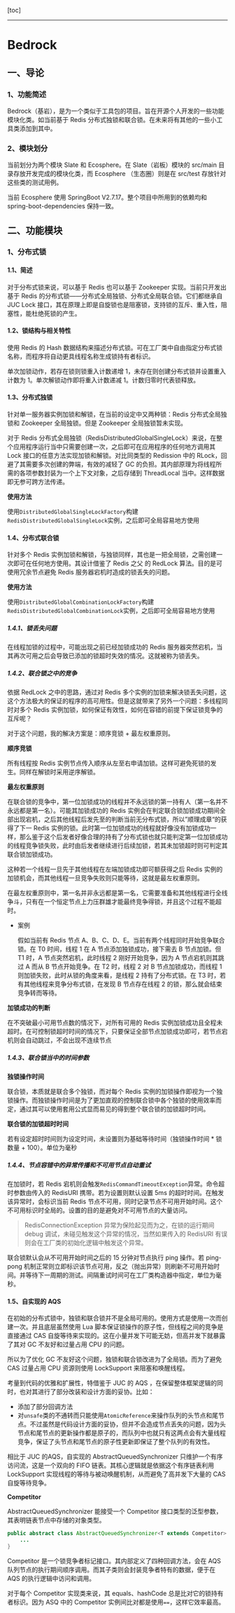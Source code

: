 [toc]

----

# Bedrock

## 一、导论

### 1、功能简述

Bedrock（基岩），是为一个类似于工具包的项目。旨在开源个人开发的一些功能模块化类。如当前基于 Redis 分布式独锁和联合锁。在未来将有其他的一些小工具类添加到其中。

### 2、模块划分

当前划分为两个模块 Slate 和 Ecosphere。在 Slate（岩板）模块的 src/main 目录存放开发完成的模块化类，而 Ecosphere （生态圈）则是在 src/test 存放针对这些类的测试用例。

当前 Ecosphere  使用 SpringBoot V2.7.17。整个项目中所用到的依赖均和 spring-boot-dependencies 保持一致。

## 二、功能模块

### 1、分布式锁

#### 1.1、简述

对于分布式锁来说，可以基于 Redis 也可以基于 Zookeeper 实现。当前只开发出基于 Redis 的分布式锁——分布式全局独锁、分布式全局联合锁。它们都继承自 JUC Lock 接口，其在原理上即是自旋锁也是阻塞锁，支持锁的互斥、重入性，阻塞性，能杜绝死锁的产生。

#### 1.2、锁结构与相关特性

使用 Redis 的 Hash 数据结构来描述分布式锁。可在工厂类中自由指定分布式锁名称，而程序将自动更具线程名称生成锁持有者标识。

单次加锁动作，若存在锁则锁重入计数递增 1，未存在则创建分布式锁并设置重入计数为 1。单次解锁动作即将重入计数递减 1。计数归零时代表锁释放。

#### 1.3、分布式独锁

针对单一服务器实例加锁和解锁，在当前的设定中又两种锁：Redis 分布式全局独锁和 Zookeeper 全局独锁。但是 Zookeeper 全局独锁暂未实现。

对于 Redis 分布式全局独锁（RedisDistributedGlobalSingleLock）来说，在整个应用程序运行当中只需要创建一次，之后即可在应用程序的任何地方调用其 Lock 接口的任意方法实现加锁和解锁。对比同类型的 Redission 中的 RLock，回避了其需要多次创建的弊端，有效的减轻了 GC 的负担。其内部原理为将线程所需的各项参数封装为一个上下文对象，之后存储到 ThreadLocal 当中。这样数据即无参可跨方法传递。

**使用方法**

使用`DistributedGlobalSingleLockFactory`构建`RedisDistributedGlobalSingleLock`实例，之后即可全局容易地方使用

#### 1.4、分布式联合锁

针对多个 Redis 实例加锁和解锁，与独锁同样，其也是一把全局锁，之需创建一次即可在任何地方使用。其设计借鉴了 Redis 之父 的 RedLock 算法。目的是可使用冗余节点避免 Redis 服务器宕机时造成的锁丢失的问题。

**使用方法**

使用`DistributedGlobalCombinationLockFactory`构建`RedisDistributedGlobalCombinationLock`实例，之后即可全局容易地方使用

##### 1.4.1、锁丢失问题

在线程加锁的过程中，可能出现之前已经加锁成功的 Redis 服务器突然宕机，当其再次可用之后会导致已添加的锁超时失效的情况。这就被称为锁丢失。

##### 1.4.2、联合锁之中的竞争

依据 RedLock 之中的思路，通过对 Redis 多个实例的加锁来解决锁丢失问题，这这个方法极大的保证的程序的高可用性。但是这就带来了另外一个问题：多线程同时对多个 Redis 实例加锁，如何保证有效性，如何在容错的前提下保证锁竞争的互斥呢？

对于这个问题，我的解决方案是：顺序竞锁 + 最左权重原则。

**顺序竞锁**

所有线程按 Redis 实例节点传入顺序从左至右申请加锁。这样可避免死锁的发生。同样在解锁时采用逆序解锁。

**最左权重原则**

在联合锁的竞争中，第一位加锁成功的线程并不永远锁的第一持有人（第一名并不永远都是第一名）。可能其加锁成功的 Redis 实例会在判定联合锁加锁成功期间全部出现宕机，之后其他线程后发先至的判断当前无分布式锁，所以”顺理成章“的获得了下一 Redis 实例的锁。此时第一位加锁成功的线程就好像没有加锁成功一样，那么鉴于这个后发者好像合理的持有了分布式锁也就只能判定第一位加锁成功的线程竞争锁失败，此时由后发者继续进行后续加锁，若其未加锁超时则可判定其联合锁加锁成功。

这种若一个线程一旦先于其他线程在左端加锁成功即可额获得之后 Redis 实例的加锁机会，而其他线程一旦竞争失败则只能等待，这就是最左权重原则。

在最左权重原则中，第一名并非永远都是第一名，它需要准备和其他线程进行全线争斗，只有在一个恒定节点上力压群雄才能最终竞争得锁，并且这个过程不能超时。

- 案例

  假如当前有 Redis 节点 A、B、C、D、E。当前有两个线程同时开始竞争联合锁。在 T0 时间，线程 1 在 A 节点添加独锁成功，接下需去 B 节点加锁。但 T1 时，A 节点突然宕机，此时线程 2 刚好开始竞争，因为 A 节点宕机则其跳过 A 而从 B 节点开始竞争。在 T2 时，线程 2 对 B 节点加锁成功，而线程 1 则加锁失败，此时从锁的角度来看，是线程 2 持有了分布式锁。在 T3 时，若有其他线程来竞争分布式锁，在发现 B 节点存在线程 2 的锁，那么就会结束竞争转而等待。

**加锁成功的判断**

在不突破最小可用节点数的情况下，对所有可用的 Redis 实例加锁成功且全程未超时。在可控制锁超时时间的情况下，只要保证全部节点加锁成功即可，若节点宕机则会自动跳过，不会出现不连续节点

##### 1.4.3、联合锁当中的时间参数

**独锁操作时间**

联合锁，本质就是联合多个独锁，而对每个 Redis 实例的加锁操作即视为一个独锁操作。而独锁操作时间是为了更加直观的控制联合锁中各个独锁的使用效率而定，通过其可以使用套用公式显而易见的得到整个联合锁的加锁超时时间。

**联合锁的加锁超时时间**

若有设定超时时间则为设定时间，未设置则为基础等待时间（独锁操作时间 * 锁数量 + 100）。单位为毫秒

##### 1.4.4、节点容错中的异常传播和不可用节点自动重试

在加锁时，若 Redis 宕机则会触发`RedisCommandTimeoutException`异常。命令超时参数由传入的 RedisURI 携带。若为设置则默认设置 5ms 的超时时间。在触发该异常时，会标识当前 Redis 节点不可用，同时记录节点不可用开始时间。这个不可用标识时全局的。设置的目的是避免对不可用节点的大量访问。

> RedisConnectionException 异常为保险起见而为之，在锁的运行期间 debug 调试，未碰见触发这个异常的情况，当然如果传入的 RedisURI 有误则会在工厂类的初始化逻辑中触发这个异常。

联合锁默认会从不可用开始时间之后的 15 分钟对节点执行 ping 操作。若 ping-pong 机制正常则立即标识该节点可用，反之（抛出异常）则刷新不可用开始时间。并等待下一周期的测试。间隔重试时间可在工厂类构造器中指定，单位为毫秒。

#### 1.5、自实现的 AQS

在初始的分布式锁中，独锁和联合锁并不是全局可用的。使用方式是使用一次而创建一次。并且底层虽然使用 Lua 脚本保证锁操作的原子性，但线程之间的竞争是直接通过 CAS 自旋等待来实现的。这在小量并发下可能无妨，但高并发下就暴露了其对 GC 不友好和过量占用 CPU 的问题。

所以为了优化 GC 不友好这个问题，独锁和联合锁改进为了全局锁。而为了避免 CAS 过量占用 CPU 资源则使用 LockSupport 来阻塞和唤醒线程。

考量到代码的优雅和扩展性，特借鉴于 JUC 的 AQS ，在保留整体框架逻辑的同时，也对其进行了部分改装和设计方面的妥协。比如：

- 添加了部分回调方法
- 对`unsafe`类的不通转而只能使用`AtomicReference`来操作队列的头节点和尾节点。不过虽然是代码设计方面的妥协，但并不会造成节点丢失的问题，因为头节点和尾节点的更新操作都是原子的，而队列中也就只有这两点会有大量线程竞争，保证了头节点和尾节点的原子性更新即保证了整个队列的有效性。

相比于 JUC 的AQS，自实现的 AbstractQueuedSynchronizer 只维护一个有序访问流，这是一个双向的 FIFO 链表。其核心逻辑就是依据这个有序链表利用 LockSupport 实现线程的等待与被动唤醒机制，从而避免了高并发下大量的 CAS 自旋等待竞争。

**Competitor**

AbstractQueuedSynchronizer 能接受一个 Competitor 接口类型的泛型参数，其表明链表节点中存储的对象类型。

```java
public abstract class AbstractQueuedSynchronizer<T extends Competitor> extends AbstractExclusiveAccessSynchronizer {
	...
}
```

Competitor 是一个锁竞争者标记接口。其内部定义了四种回调方法，会在 AQS 队列节点的执行期间顺序调用。而其子类则会封装竞争者特有的数据，便于在 AQS 的执行逻辑中访问和调用。

对于每个 Competitor 实现类来说，其 equals、hashCode 总是比对它的锁持有者标识。因为 ASQ 中的 Competitor  实例间比对都是使用`==`，这样它效率最高。











